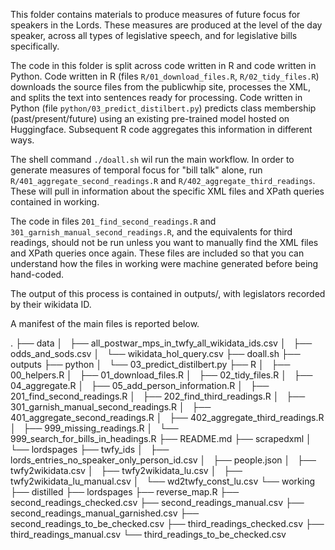 This folder contains materials to produce measures of future focus for
speakers in the Lords. These measures are produced at the level of the
day speaker, across all types of legislative speech, and for
legislative bills specifically.

The code in this folder is split across code written in R and code
written in Python. Code written in R (files `R/01_download_files.R`,
`R/02_tidy_files.R`) downloads the source files from the publicwhip
site, processes the XML, and splits the text into sentences ready for
processing. Code written in Python (file
`python/03_predict_distilbert.py`) predicts class membership
(past/present/future) using an existing pre-trained model hosted on
Huggingface. Subsequent R code aggregates this information in
different ways.

The shell command `./doall.sh` wil run the main workflow. In order to
generate measures of temporal focus for "bill talk" alone, run
`R/401_aggregate_second_readings.R` and
`R/402_aggregate_third_readings`. These will pull in information about
the specific XML files and XPath queries contained in working. 

The code in files `201_find_second_readings.R` and
`301_garnish_manual_second_readings.R`, and the equivalents for third
readings, should not be run unless you want to manually find the XML
files and XPath queries once again. These files are included so that
you can understand how the files in working were machine generated
before being hand-coded.

The output of this process is contained in outputs/, with legislators
recorded by their wikidata ID.

A manifest of the main files is reported below. 

.
├── data
│   ├── all_postwar_mps_in_twfy_all_wikidata_ids.csv
│   ├── odds_and_sods.csv
│   └── wikidata_hol_query.csv
├── doall.sh
├── outputs
├── python
│   └── 03_predict_distilbert.py
├── R
│   ├── 00_helpers.R
│   ├── 01_download_files.R
│   ├── 02_tidy_files.R
│   ├── 04_aggregate.R
│   ├── 05_add_person_information.R
│   ├── 201_find_second_readings.R
│   ├── 202_find_third_readings.R
│   ├── 301_garnish_manual_second_readings.R
│   ├── 401_aggregate_second_readings.R
│   ├── 402_aggregate_third_readings.R
│   ├── 999_missing_readings.R
│   └── 999_search_for_bills_in_headings.R
├── README.md
├── scrapedxml
│   └── lordspages
├── twfy_ids
│   ├── lords_entries_no_speaker_only_person_id.csv
│   ├── people.json
│   ├── twfy2wikidata.csv
│   ├── twfy2wikidata_lu.csv
│   ├── twfy2wikidata_lu_manual.csv
│   └── wd2twfy_const_lu.csv
└── working
    ├── distilled
    ├── lordspages
    ├── reverse_map.R
    ├── second_readings_checked.csv
    ├── second_readings_manual.csv
    ├── second_readings_manual_garnished.csv
    ├── second_readings_to_be_checked.csv
    ├── third_readings_checked.csv
    ├── third_readings_manual.csv
    └── third_readings_to_be_checked.csv

